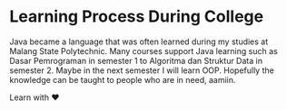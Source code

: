 # Learning Process During College

Java became a language that was often learned during my studies at Malang State Polytechnic. Many courses support Java learning such as Dasar Pemrograman in semester 1 to Algoritma dan Struktur Data in semester 2. Maybe in the next semester I will learn OOP. Hopefully the knowledge can be taught to people who are in need, aamiin.

Learn with ❤️